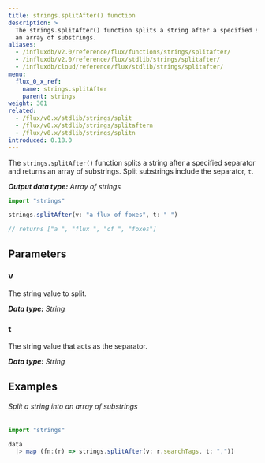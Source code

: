 ```yaml
---
title: strings.splitAfter() function
description: >
  The strings.splitAfter() function splits a string after a specified separator and returns
  an array of substrings.
aliases:
  - /influxdb/v2.0/reference/flux/functions/strings/splitafter/
  - /influxdb/v2.0/reference/flux/stdlib/strings/splitafter/
  - /influxdb/cloud/reference/flux/stdlib/strings/splitafter/
menu:
  flux_0_x_ref:
    name: strings.splitAfter
    parent: strings
weight: 301
related:
  - /flux/v0.x/stdlib/strings/split
  - /flux/v0.x/stdlib/strings/splitaftern
  - /flux/v0.x/stdlib/strings/splitn
introduced: 0.18.0
---
```


The `strings.splitAfter()` function splits a string after a specified separator and returns
an array of substrings.
Split substrings include the separator, `t`.

_**Output data type:** Array of strings_

```js
import "strings"

strings.splitAfter(v: "a flux of foxes", t: " ")

// returns ["a ", "flux ", "of ", "foxes"]
```

## Parameters

### v
The string value to split.

_**Data type:** String_

### t
The string value that acts as the separator.

_**Data type:** String_

## Examples

###### Split a string into an array of substrings
```js
import "strings"

data
  |> map (fn:(r) => strings.splitAfter(v: r.searchTags, t: ","))
```
